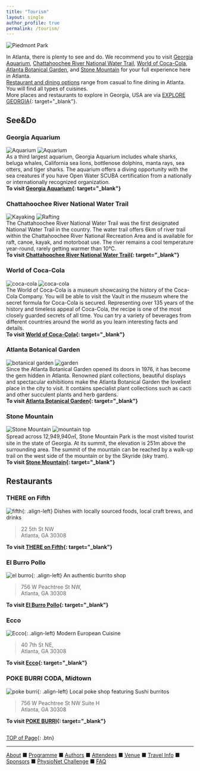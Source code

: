 ```yaml
---
title: "Tourism"
layout: single
author_profile: true
permalink: /tourism/
---
```

![Piedmont Park](/assets/img/piedmont_park.jpg)

<a name="top"></a>In Atlanta, there is plenty to see and do. We recommend you to visit [Georgia Aquarium](#aquarium), [Chattahoochee River National Water Trail](#river), [World of Coca-Cola](#cola), [Atlanta Botanical Garden](#garden), and [Stone Mountain](#stone) for your full experience here in Atlanta.\
[Restaurant and dining options](#restaurants) range from casual to fine dining in Atlanta. You will find all types of cuisines.\
More places and restaurants to explore in Georgia, USA are via [EXPLORE GEORGIA](https://www.exploregeorgia.org/){: target="_blank"}.
## See&Do
### <a name="aquarium"></a>Georgia Aquarium
![Aquarium](/assets/img/aquarium.jpg)  ![Aquarium](/assets/img/dolphins.jpg)\
As a third largest aquarium, Georgia Aquarium includes whale sharks, beluga whales, California sea lions, bottlenose dolphins, manta rays, sea otters, and tiger sharks. The aquarium offers a diving opportunity with the sea creatures if you have Open Water SCUBA certification from a nationally or internationally recognized organization.\
**To visit [Georgia Aquarium](https://www.georgiaaquarium.org/){: target="_blank"}**
### <a name="river"></a>Chattahoochee River National Water Trail
![Kayaking](/assets/img/kayaking.jpg)  ![Rafting](/assets/img/rafting.jpg)\
The Chattahoochee River National Water Trail was the first designated National Water Trail in the country. The water trail offers 6km of river trail within the Chattahoochee River National Recreation Area and is available for raft, canoe, kayak, and motorboat use. The river remains a cool temperature year-round, rarely getting warmer than 10°C.\
**To visit [Chattahoochee River National Water Trail](https://garivers.org/water-trails-and-paddling/chattahoochee-river-water-trail/){: target="_blank"}** 
### <a name="cola"></a>World of Coca-Cola
![coca-cola](/assets/img/coca_cola.jpg)  ![coca-cola](/assets/img/coke90.jpg)\
The World of Coca-Cola is a museum showcasing the history of the Coca-Cola Company. You will be able to visit the Vault in the museum where the secret formula for Coca-Cola is secured. Representing over 135 years of the history and timeless appeal of Coca-Cola, the recipe is one of the most closely guarded secrets of all time. You can try a variety of beverages from different countries around the world as you learn interesting facts and details.\
**To visit [World of Coca-Cola](https://www.worldofcoca-cola.com/){: target="_blank"}**
### <a name="garden"></a>Atlanta Botanical Garden
![botanical garden](/assets/img/botanical_garden.jpg)  ![garden](/assets/img/garden.jpg)\
Since the Atlanta Botanical Garden opened its doors in 1976, it has become the gem hidden in Atlanta. Renowned plant collections, beautiful displays and spectacular exhibitions make the Atlanta Botanical Garden the loveliest place in the city to visit. It contains specialist plant collections such as cacti and other succulent plants and herb gardens.\
**To visit [Atlanta Botanical Garden](https://atlantabg.org/){: target="_blank"}**
### <a name="stone"></a>Stone Mountain
![Stone Mountain](/assets/img/stone_mountain.jpg)  ![mountain top](/assets/img/mountain_top.jpg)\
Spread across 12,949,940㎡, Stone Mountain Park is the most visited tourist site in the state of Georgia. At its summit, the elevation is 251m above the surrounding area. The summit of the mountain can be reached by a walk-up trail on the west side of the mountain or by the Skyride (sky tram).\
**To visit [Stone Mountain](https://www.stonemountainpark.com/){: target="_blank"}**

## <a name="restaurants"></a>Restaurants 
### THERE on Fifth
![fifth](/assets/img/fifth.jpg){: .align-left} 
Dishes with locally sourced foods, local craft brews, and drinks
> 22 5th St NW\
Atlanta, GA 30308

**To visit [THERE on Fifth](https://thereonfifth.com/){: target="_blank"}**

### El Burro Pollo
![el burro](/assets/img/el_burro.jpg){: .align-left}
An authentic burrito shop
> 756 W Peachtree St NW,\
Atlanta, GA 30308

**To visit [El Burro Pollo](https://www.elburropollo.com/){: target="_blank"}**

### Ecco
![Ecco](/assets/img/ecco.jpg){: .align-left}
Modern European Cuisine
> 40 7th St NE,\
Atlanta, GA 30308

**To visit [Ecco](https://www.ecco-atlanta.com/midtown-hours-and-location/){: target="_blank"}**

### POKE BURRI CODA, Midtown
![poke burri](/assets/img/pokeburri.jpg){: .align-left}
Local poke shop featuring Sushi burritos
> 756 W Peachtree St NW Suite H\
Atlanta, GA 30308

**To visit [POKE BURRI](https://www.pokeburri.com/locations/poke-burri-coda){: target="_blank"}**

<pre>
</pre>
[TOP of Page](#top){: .btn}

---

[About](../about/) &#9632; [Programme](../programme/) &#9632; [Authors](../authors) &#9632; [Attendees](../attendees/) &#9632; [Venue](../venue/) &#9632; [Travel Info](../travel) &#9632;  [Sponsors](../sponsors/) &#9632; [PhysioNet Challenge](../challenge/) &#9632; [FAQ](../faq/)
